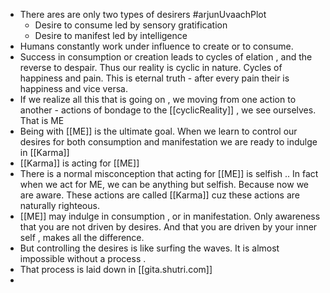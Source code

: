 - There ares are only two types of desirers #arjunUvaachPlot
	- Desire to consume led by sensory gratification
	- Desire to manifest led by intelligence
- Humans constantly work under influence to create or to consume.
- Success in consumption or creation leads to cycles of elation , and the reverse to despair. Thus our reality is cyclic in nature. Cycles of happiness and pain. This is eternal truth - after every pain their is happiness and vice versa.
- If we realize all this that is going on , we moving from one action to another - actions of bondage to the [[cyclicReality]] , we see ourselves. That is ME
- Being with [[ME]] is the ultimate goal. When we learn to control our desires  for both consumption and manifestation we are ready to indulge in [[Karma]]
- [[Karma]] is acting for [[ME]]
- There is a normal misconception that acting for [[ME]] is selfish .. In fact when we act for ME, we can be anything but selfish.  Because now we are aware. These actions are called [[Karma]] cuz these actions are naturally righteous.
- [[ME]] may indulge in consumption , or in manifestation. Only awareness that you are not driven by desires. And that you are driven by your inner self , makes all the difference.
- But controlling the desires is like surfing the waves. It is almost impossible without a process .
- That process is laid down in [[gita.shutri.com]]
-